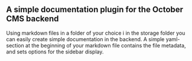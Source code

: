 ## A simple documentation plugin for the October CMS backend

Using markdown files in a folder of your choice i in the storage folder you can easily create simple documentation in the backend.
A simple yaml-section at the beginning of your markdown file contains the file metadata, and sets options for the sidebar display.
